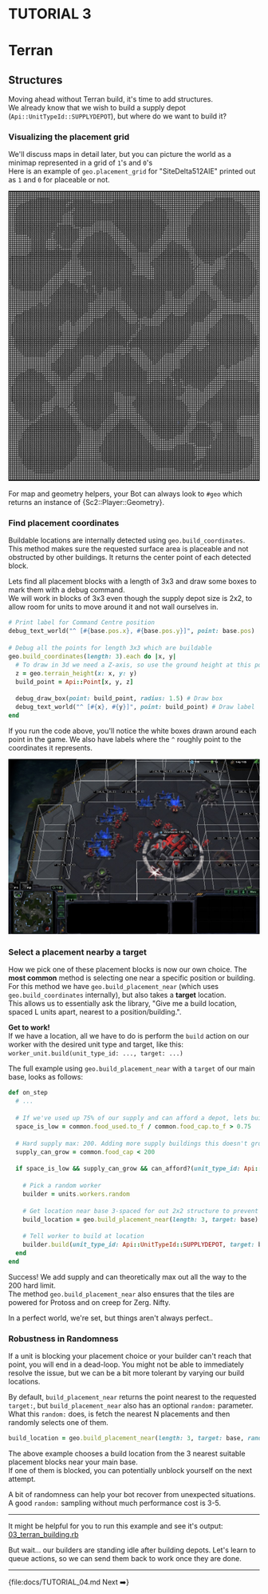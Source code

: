 # TUTORIAL 3

# Terran
## Structures

Moving ahead without Terran build, it's time to add structures.  
We already know that we wish to build a supply depot (`Api::UnitTypeId::SUPPLYDEPOT`), but where do we want to build it?  

### Visualizing the placement grid
We'll discuss maps in detail later, but you can picture the world as a minimap represented in a grid of `1`'s and `0`'s    
Here is an example of `geo.placement_grid` for "SiteDelta512AIE" printed out as `1` and `0` for placeable or not.

![placement_map](images/03_placement_map.jpg)

For map and geometry helpers, your Bot can always look to `#geo` which returns an instance of {Sc2::Player::Geometry}. 

### Find placement coordinates

Buildable locations are internally detected using `geo.build_coordinates`.
This method makes sure the requested surface area is placeable and not obstructed by other buildings.
It returns the center point of each detected block.

Lets find all placement blocks with a length of 3x3 and draw some boxes to mark them with a debug command.    
We will work in blocks of 3x3 even though the supply depot size is 2x2, to allow room for units to move around it and not wall ourselves in.

```ruby
# Print label for Command Centre position
debug_text_world("^ [#{base.pos.x}, #{base.pos.y}]", point: base.pos)

# Debug all the points for length 3x3 which are buildable 
geo.build_coordinates(length: 3).each do |x, y|
  # To draw in 3d we need a Z-axis, so use the ground height at this point
  z = geo.terrain_height(x: x, y: y)
  build_point = Api::Point[x, y, z]
  
  debug_draw_box(point: build_point, radius: 1.5) # Draw box
  debug_text_world("^ [#{x}, #{y}]", point: build_point) # Draw label
end

```
If you run the code above, you'll notice the white boxes drawn around each point in the game. We also have labels where the `^` roughly point to the coordinates it represents.

![placement_drawn](images/03_placement_drawn.jpg)

### Select a placement nearby a target

How we pick one of these placement blocks is now our own choice. 
The **most common** method is selecting one near a specific position or building.  
For thís method we have `geo.build_placement_near` (which uses `geo.build_coordinates` internally), but also takes a **target** location.  
This allows us to essentially ask the library, "Give me a build location, spaced L units apart, nearest to a position/building.".

**Get to work!**  
If we have a location, all we have to do is perform the `build` action on our worker with the desired unit type and target, like this:  
`worker_unit.build(unit_type_id: ..., target: ...)`

The full example using `geo.build_placement_near` with a `target` of our main base, looks as follows:
```ruby
def on_step
  # ...

  # If we've used up 75% of our supply and can afford a depot, lets build one
  space_is_low = common.food_used.to_f / common.food_cap.to_f > 0.75
  
  # Hard supply max: 200. Adding more supply buildings this doesn't grow the cap.
  supply_can_grow = common.food_cap < 200
  
  if space_is_low && supply_can_grow && can_afford?(unit_type_id: Api::UnitTypeId::SUPPLYDEPOT)

    # Pick a random worker
    builder = units.workers.random
    
    # Get location near base 3-spaced for out 2x2 structure to prevent blocking ourselves in.
    build_location = geo.build_placement_near(length: 3, target: base)
    
    # Tell worker to build at location
    builder.build(unit_type_id: Api::UnitTypeId::SUPPLYDEPOT, target: build_location)
  end
end
```

Success! We add supply and can theoretically max out all the way to the 200 hard limit.  
The method `geo.build_placement_near` also ensures that the tiles are powered for Protoss and on creep for Zerg. Nifty.  

In a perfect world, we're set, but things aren't always perfect..

### Robustness in Randomness

If a unit is blocking your placement choice or your builder can't reach that point, you will end in a dead-loop.
You might not be able to immediately resolve the issue, but we can be a bit more tolerant by varying our build locations.

By default, `build_placement_near` returns the point nearest to the requested `target:`, but `build_placement_near` also has an optional `random:` parameter.  
What this `random:` does, is fetch the nearest N placements and then randomly selects one of them.
```ruby 
build_location = geo.build_placement_near(length: 3, target: base, random: 3)
``` 
The above example chooses a build location from the 3 nearest suitable placement blocks near your main base.   
If one of them is blocked, you can potentially unblock yourself on the next attempt.   

A bit of randomness can help your bot recover from unexpected situations. A good `random:` sampling without much performance cost is 3-5.  

---

<div class="docstring"><div class="note">
It might be helpful for you to run this example and see it's output: <a href="https://github.com/dysonreturns/sc2ai/blob/main/docs/examples/03_terran_building.rb">03_terran_building.rb</a>  
</div></div>

But wait... our builders are standing idle after building depots. Let's learn to queue actions, so we can send them back to work once they are done.

---


{file:docs/TUTORIAL_04.md Next ➡️}



